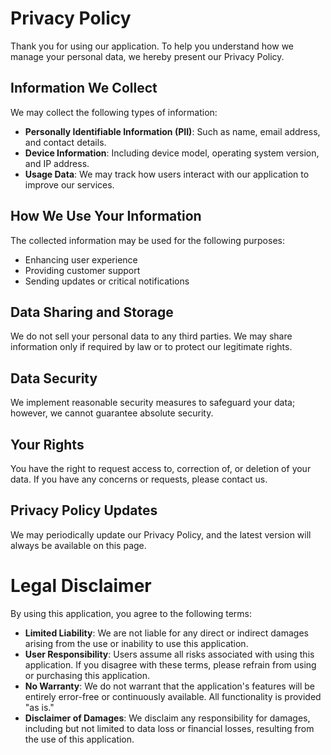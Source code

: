 # Privacy Policy

Thank you for using our application. To help you understand how we manage your personal data, we hereby present our Privacy Policy.

## Information We Collect
We may collect the following types of information:
- **Personally Identifiable Information (PII)**: Such as name, email address, and contact details.
- **Device Information**: Including device model, operating system version, and IP address.
- **Usage Data**: We may track how users interact with our application to improve our services.

## How We Use Your Information
The collected information may be used for the following purposes:
- Enhancing user experience
- Providing customer support
- Sending updates or critical notifications

## Data Sharing and Storage
We do not sell your personal data to any third parties. We may share information only if required by law or to protect our legitimate rights.

## Data Security
We implement reasonable security measures to safeguard your data; however, we cannot guarantee absolute security.

## Your Rights
You have the right to request access to, correction of, or deletion of your data. If you have any concerns or requests, please contact us.

## Privacy Policy Updates
We may periodically update our Privacy Policy, and the latest version will always be available on this page.

# Legal Disclaimer

By using this application, you agree to the following terms:

- **Limited Liability**: We are not liable for any direct or indirect damages arising from the use or inability to use this application.
- **User Responsibility**: Users assume all risks associated with using this application. If you disagree with these terms, please refrain from using or purchasing this application.
- **No Warranty**: We do not warrant that the application's features will be entirely error-free or continuously available. All functionality is provided "as is."
- **Disclaimer of Damages**: We disclaim any responsibility for damages, including but not limited to data loss or financial losses, resulting from the use of this application.
